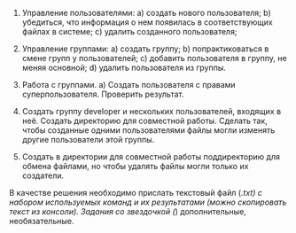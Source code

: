 1. Управление пользователями:
a) создать нового пользователя;
b) убедиться, что информация о нем появилась в соответствующих файлах в системе;
c) удалить созданного пользователя;

2. Управление группами:
a) создать группу;
b) попрактиковаться в смене групп у пользователей;
c) добавить пользователя в группу, не меняя основной;
d) удалить пользователя из группы.

3. Работа с группами.
a) Создать пользователя с правами суперпользователя. Проверить результат.

4. Создать группу developer и нескольких пользователей, входящих в неё. Создать директорию для совместной работы. Сделать так, чтобы созданные одними пользователями файлы могли изменять другие пользователи этой группы.

5. Создать в директории для совместной работы поддиректорию для обмена файлами, но чтобы удалять файлы могли только их создатели.

В качестве решения необходимо прислать текстовый файл (*.txt) с набором используемых команд и их результатами (можно скопировать текст из консоли).
Задания со звездочкой (*) дополнительные, необязательные.